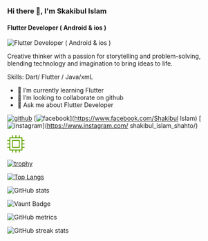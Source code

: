 ### Hi there 👋, I'm Skakibul Islam
#### Flutter Developer ( Android & ios )
![Flutter Developer ( Android & ios )](https://arturssmirnovs.github.io/github-profile-readme-generator/images/banner.png)

Creative thinker with a passion for storytelling and problem-solving, blending technology and imagination to bring ideas to life.

Skills:  Dart/ Flutter / Java/xmL

- 🌱 I’m currently learning Flutter 
- 👯 I’m looking to collaborate on github 
- 💬 Ask me about Flutter Developer 


[<img src='https://cdn.jsdelivr.net/npm/simple-icons@3.0.1/icons/github.svg' alt='github' height='40'>](https://github.com/shakibulislam321)  [<img src='https://cdn.jsdelivr.net/npm/simple-icons@3.0.1/icons/facebook.svg' alt='facebook' height='40'>](https://www.facebook.com/Shakibul Islam)  [<img src='https://cdn.jsdelivr.net/npm/simple-icons@3.0.1/icons/instagram.svg' alt='instagram' height='40'>](https://www.instagram.com/ shakibul_islam_shahto/)  

<a href='https://docs.github.com/en/developers'><img src='https://raw.githubusercontent.com/acervenky/animated-github-badges/master/assets/devbadge.gif' width='40' height='40'></a> 

[![trophy](https://github-profile-trophy.vercel.app/?username=shakibulislam321)](https://github.com/ryo-ma/github-profile-trophy)

[![Top Langs](https://github-readme-stats.vercel.app/api/top-langs/?username=shakibulislam321)](https://github.com/anuraghazra/github-readme-stats)

![GitHub stats](https://github-readme-stats.vercel.app/api?username=shakibulislam321&show_icons=true)  

![Vaunt Badge](https://api.vaunt.dev/v1/github/entities/shakibulislam321/contributions?format=svg&private=false)  

![GitHub metrics](https://metrics.lecoq.io/shakibulislam321)  

![GitHub streak stats](https://streak-stats.demolab.com/?user=shakibulislam321)  



